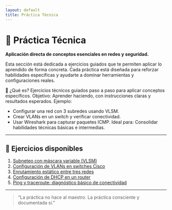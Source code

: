 ```yaml
---
layout: default
title: Práctica Técnica
---
```


# 🧪 Práctica Técnica  
**Aplicación directa de conceptos esenciales en redes y seguridad.**

Esta sección está dedicada a ejercicios guiados que te permiten aplicar lo aprendido de forma concreta. Cada práctica está diseñada para reforzar habilidades específicas y ayudarte a dominar herramientas y configuraciones reales.

🧪 ¿Qué es?
Ejercicios técnicos guiados paso a paso para aplicar conceptos específicos.
Objetivo: Aprender haciendo, con instrucciones claras y resultados esperados.
Ejemplo:
- Configurar una red con 3 subredes usando VLSM.
- Crear VLANs en un switch y verificar conectividad.
- Usar Wireshark para capturar paquetes ICMP.
Ideal para: Consolidar habilidades técnicas básicas e intermedias.



---

## 🧩 Ejercicios disponibles

1. [Subneteo con máscara variable (VLSM)](subneteo/subneteo1.md)
2. [Configuración de VLANs en switches Cisco](vlans/vlan1.md)
3. [Enrutamiento estático entre tres redes](routing/routing1.md)
4. [Configuración de DHCP en un router](dhcp/dhcp1.md)
5. [Ping y traceroute: diagnóstico básico de conectividad](ping/ping1.md)

---

> “La práctica no hace al maestro. La práctica consciente y documentada sí.”